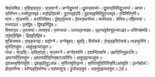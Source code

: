 

  
श्रेष्ठं॑यविष्ठ। य॒वि॒ष्ठ॒भा॒र॒त॒। भा॒र॒ताग्ने॑। अग्ने॑द्यु॒मन्तं॑। द्यु॒मन्त॒माभ॑र। द्यु॒मन्त॒मिति॑द्यु॒ऽमन्तं॑। आभ॑र। भ॒रेति॑भर॥ वसो॑पुरु॒स्पृहं॑। वसो॒इति॒वसो॑। पु॒रु॒स्पृहं॑र॒यिं। पु॒रु॒स्पृह॒मिति॑पु॒रु॒ऽस्पृहं॑। र॒यिमिति॑र॒यिं॥  
मानः॑। नो॒अरा॑तिः। अरा॑तिरीशत। ई॒श॒त॒दे॒वस्य॑। दे॒वस्य॒मर्त्य॑स्य। मर्त्य॑स्यच। चेति॑च॥ पर्षि॒तस्याः॑। तस्या॑उ॒त। उ॒तद्वि॒षः। द्वि॒षइति॑द्वि॒षः॥  
विश्वा॑उ॒त। उ॒तत्वया॑। त्वया॑व॒यं। व॒यन्धाराः॑। धारा॑उद॒न्या॑इव। उ॒द॒न्या॑इ॒वेत्यु॑द॒न्याः॑ऽइव॥ अति॑गाहेमहि। गा॒हे॒म॒हि॒द्विषः॑। द्विष॒इति॒द्विषः॑॥  
शुचिः॑पावक। पा॒व॒क॒वन्द्यः॑। वद्योग्ने॑। अग्ने॑बृ॒हत्। बृ॒हद्वि। विरो॑चसे। रो॒च॒स॒इति॑रोचसे॥ त्वङ्घृ॒तेभिः॑। घृ॒तेभि॒राहु॑तः। आहु॑त॒इत्या॑ऽहुतः॥  
त्वन्नः॑। नो॒अ॒सि॒। अ॒सि॒भा॒र॒त॒। भा॒र॒ताग्ने॑। अग्ने॑व॒शाभिः॑। व॒शाभि॑रु॒क्षभिः॑। उ॒क्षभि॒रित्यु॒क्षऽभिः॑॥ अ॒ष्टाप॑दीभि॒राहु॑तः। अ॒ष्टाप॑दीभि॒रित्य॒ष्टाऽप॑दीभिः। आहु॑त॒इत्याऽहु॑तः॥  
द्र्व॑न्नस्स॒र्पिरा॑सुतिः। द्र्व॑न्न॒इति॒द्रुऽअ॑न्नः। स॒र्पिरा॑सुतिःप्र॒त्नः। स॒र्पिरा॑सुति॒रिति॑स॒र्पिःऽआ॑सुतिः। प्र॒त्नोहोता॑। होता॒वरे॑ण्यः। वरे॑ण्य॒इति॒वरे॑ण्यः॥ सह॑सस्पु॒त्रः। पु॒त्रोअद्भु॑तः। अद्भु॑त॒इत्यद्भु॑तः॥ 28॥  
